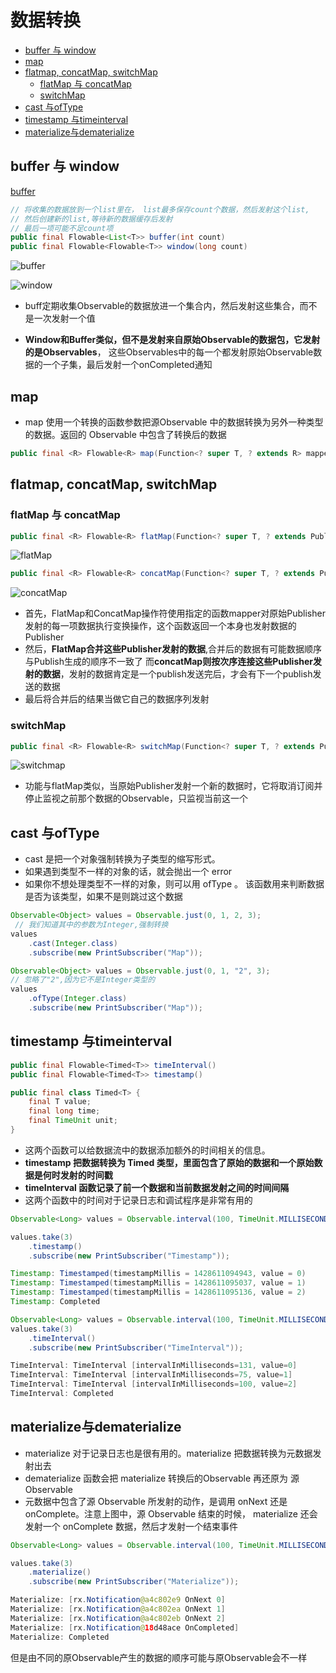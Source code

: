 # 数据转换

- [buffer 与 window](#buffer-与-window)
- [map](#map)
- [flatmap, concatMap, switchMap](#flatmap-concatmap-switchmap)
    - [flatMap 与 concatMap](#flatmap-与-concatmap)
    - [switchMap](#switchmap)
- [cast 与ofType](#cast-与oftype)
- [timestamp 与timeinterval](#timestamp-与timeinterval)
- [materialize与dematerialize](#materialize与dematerialize)

## buffer 与 window

[buffer](https://mcxiaoke.gitbooks.io/rxdocs/content/operators/Buffer.html)

```java
// 将收集的数据放到一个list里在， list最多保存count个数据，然后发射这个list,
// 然后创建新的list,等待新的数据缓存后发射
// 最后一项可能不足count项
public final Flowable<List<T>> buffer(int count)
public final Flowable<Flowable<T>> window(long count)
```

![buffer](../../image-resources/rxjava/buffer.png)

![window](../../image-resources/rxjava/window.C.png)

- buff定期收集Observable的数据放进一个集合内，然后发射这些集合，而不是一次发射一个值

- **Window和Buffer类似，但不是发射来自原始Observable的数据包，它发射的是Observables**，
 这些Observables中的每一个都发射原始Observable数据的一个子集，最后发射一个onCompleted通知

## map

- map 使用一个转换的函数参数把源Observable 中的数据转换为另外一种类型的数据。返回的 Observable 中包含了转换后的数据

```java
public final <R> Flowable<R> map(Function<? super T, ? extends R> mapper)
```

## flatmap, concatMap, switchMap

### flatMap 与 concatMap

```java
public final <R> Flowable<R> flatMap(Function<? super T, ? extends Publisher<? extends R>> mapper)
```

![flatMap](../../image-resources/rxjava/flatMap.png)

```java
public final <R> Flowable<R> concatMap(Function<? super T, ? extends Publisher<? extends R>> mapper)
```

![concatMap](../../image-resources/rxjava/concatMap.png)

- 首先，FlatMap和ConcatMap操作符使用指定的函数mapper对原始Publisher发射的每一项数据执行变换操作，这个函数返回一个本身也发射数据的Publisher
- 然后，**FlatMap合并这些Publisher发射的数据**,合并后的数据有可能数据顺序与Publish生成的顺序不一致了
  而**concatMap则按次序连接这些Publisher发射的数据**，发射的数据肯定是一个publish发送完后，才会有下一个publish发送的数据
- 最后将合并后的结果当做它自己的数据序列发射

### switchMap

```java
public final <R> Flowable<R> switchMap(Function<? super T, ? extends Publisher<? extends R>> mapper)
```

![switchmap](../../image-resources/rxjava/switchMap.png)

- 功能与flatMap类似，当原始Publisher发射一个新的数据时，它将取消订阅并停止监视之前那个数据的Observable，只监视当前这一个

## cast 与ofType

- cast 是把一个对象强制转换为子类型的缩写形式。
- 如果遇到类型不一样的对象的话，就会抛出一个 error
- 如果你不想处理类型不一样的对象，则可以用 ofType 。 该函数用来判断数据是否为该类型，如果不是则跳过这个数据

```java
Observable<Object> values = Observable.just(0, 1, 2, 3);
 // 我们知道其中的参数为Integer,强制转换
values
    .cast(Integer.class)
    .subscribe(new PrintSubscriber("Map"));

Observable<Object> values = Observable.just(0, 1, "2", 3);
// 忽略了"2",因为它不是Integer类型的
values
    .ofType(Integer.class)
    .subscribe(new PrintSubscriber("Map"));
```

## timestamp 与timeinterval

```java
public final Flowable<Timed<T>> timeInterval()
public final Flowable<Timed<T>> timestamp()

public final class Timed<T> {
    final T value;
    final long time;
    final TimeUnit unit;
}
```

- 这两个函数可以给数据流中的数据添加额外的时间相关的信息。
- **timestamp 把数据转换为 Timed 类型，里面包含了原始的数据和一个原始数据是何时发射的时间戳**
- **timeInterval 函数记录了前一个数据和当前数据发射之间的时间间隔**
- 这两个函数中的时间对于记录日志和调试程序是非常有用的

```java
Observable<Long> values = Observable.interval(100, TimeUnit.MILLISECONDS);

values.take(3)
    .timestamp()
    .subscribe(new PrintSubscriber("Timestamp"));

Timestamp: Timestamped(timestampMillis = 1428611094943, value = 0)
Timestamp: Timestamped(timestampMillis = 1428611095037, value = 1)
Timestamp: Timestamped(timestampMillis = 1428611095136, value = 2)
Timestamp: Completed

Observable<Long> values = Observable.interval(100, TimeUnit.MILLISECONDS);
values.take(3)
    .timeInterval()
    .subscribe(new PrintSubscriber("TimeInterval"));

TimeInterval: TimeInterval [intervalInMilliseconds=131, value=0]
TimeInterval: TimeInterval [intervalInMilliseconds=75, value=1]
TimeInterval: TimeInterval [intervalInMilliseconds=100, value=2]
TimeInterval: Completed
```

## materialize与dematerialize

- materialize 对于记录日志也是很有用的。materialize 把数据转换为元数据发射出去
- dematerialize 函数会把 materialize 转换后的Observable 再还原为 源 Observable
- 元数据中包含了源 Observable 所发射的动作，是调用 onNext 还是 onComplete。注意上图中，源 Observable 结束的时候， materialize 还会发射一个 onComplete 数据，然后才发射一个结束事件

```java
Observable<Long> values = Observable.interval(100, TimeUnit.MILLISECONDS);

values.take(3)
    .materialize()
    .subscribe(new PrintSubscriber("Materialize"));

Materialize: [rx.Notification@a4c802e9 OnNext 0]
Materialize: [rx.Notification@a4c802ea OnNext 1]
Materialize: [rx.Notification@a4c802eb OnNext 2]
Materialize: [rx.Notification@18d48ace OnCompleted]
Materialize: Completed
```

但是由不同的原Observable产生的数据的顺序可能与原Observable会不一样